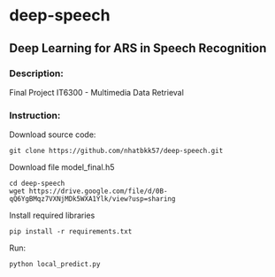 # deep-speech

## Deep Learning for ARS in Speech Recognition

### Description: 
Final Project IT6300 - Multimedia Data Retrieval

### Instruction:
Download source code:
```
git clone https://github.com/nhatbkk57/deep-speech.git
```

Download file model_final.h5
```
cd deep-speech
wget https://drive.google.com/file/d/0B-qQ6YgBMqz7VXNjMDk5WXA1Ylk/view?usp=sharing
```

Install required libraries
```
pip install -r requirements.txt
```

Run:
```
python local_predict.py
```
